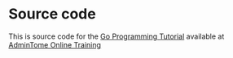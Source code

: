 # Source code

This is source code for the [Go Programming Tutorial](https://online-training.admintome.com/courses/programming/go-programming-tutorial/) available at [AdminTome Online Training](https://online-training.admintome.com/)
